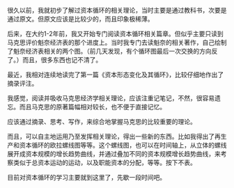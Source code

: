 很久以前，我就初步了解过资本循环的相关理论，当时主要是通过教科书，次要是通过原文。但原文应该是比较少的，而且印象极稀薄。

后来，在大约1-2年前，我又开始专门阅读资本循环相关篇章。但似乎主要只读到马克思评价魁奈经济表的那个进度上。当时我专门去读魁奈的相关著作，自己绘制了魁奈经济表相关的两个图。（前几天发现，有个循环图最后一次交换的方向反了。）而且，很多东西也记不清了。

最近，我相对连续地读完了第一篇《资本形态变化及其循环》，比较仔细地作出了摘录评注。

我感觉，阅读并吸收马克思经济学相关理论，应该注重记笔记，不然，很容易遗忘。而且马克思的原著篇幅相对较长，也不便于直接记忆。

应该通过摘录、思考、写作，来综合地掌握马克思的比较重要的理论。

而且，可以自主地运用乃至发挥相关理论，得出一些新的东西。比如我得出了再生产和资本循环的欧拉螺线图等等。这个螺线图，也可以在时间轴上，从立体的螺线展开成资本规模的增长趋势曲线，并通过叠加不同的资本规模增长趋势曲线，来考察类似于总资本运动的运动，以及职能资本的分配，等等。按下不表。

目前对资本循环的学习主要就到这里了，先歇一段时间吧。

